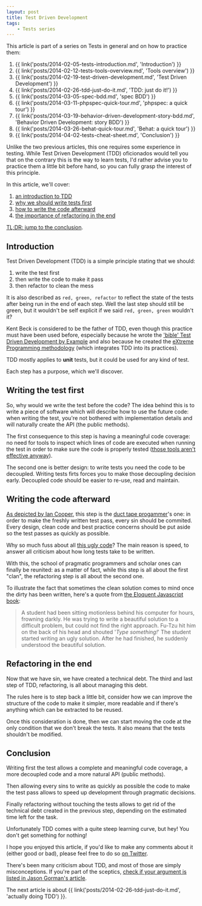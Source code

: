 ```yaml
---
layout: post
title: Test Driven Development
tags:
    - Tests series
---
```


This article is part of a series on Tests in general and on how to practice
them:

1. {{ link('posts/2014-02-05-tests-introduction.md', 'Introduction') }}
2. {{ link('posts/2014-02-12-tests-tools-overview.md', 'Tools overview') }}
3. {{ link('posts/2014-02-19-test-driven-development.md', 'Test Driven Development') }}
4. {{ link('posts/2014-02-26-tdd-just-do-it.md', 'TDD: just do it!') }}
5. {{ link('posts/2014-03-05-spec-bdd.md', 'spec BDD') }}
6. {{ link('posts/2014-03-11-phpspec-quick-tour.md', 'phpspec: a quick tour') }}
7. {{ link('posts/2014-03-19-behavior-driven-development-story-bdd.md', 'Behavior Driven Development: story BDD') }}
8. {{ link('posts/2014-03-26-behat-quick-tour.md', 'Behat: a quick tour') }}
9. {{ link('posts/2014-04-02-tests-cheat-sheet.md', 'Conclusion') }}

Unlike the two previous articles, this one requires some experience in testing.
While Test Driven Development (TDD) oficionados would tell you that on the
contrary this is the way to learn tests, I'd rather advise you to practice them
a little bit before hand, so you can fully grasp the interest of this principle.

In this article, we'll cover:

1. [an introduction to TDD](#introduction)
2. [why we should write tests first](#writing-the-test-first)
2. [how to write the code afterward](#writing-the-code-afterward)
3. [the importance of refactoring in the end](#refactoring-in-the-end)

[TL;DR: jump to the conclusion](#conclusion).

## Introduction

Test Driven Development (TDD) is a simple principle stating that we should:

1. write the test first
2. then write the code to make it pass
3. then refactor to clean the mess

It is also described as `red, green, refactor` to reflect the state of the tests
after being run in the end of each step. Well the last step should still be
green, but it wouldn't be self explicit if we said `red, green, green` wouldn't
it?

Kent Beck is considered to be the father of TDD, even though this practice must
have been used before, especially because he wrote the
['bible' Test Driven Development by Example](http://en.wikipedia.org/wiki/Test-Driven_Development_by_Example)
and also because he created the [eXtreme Programming methodology](http://en.wikipedia.org/wiki/Extreme_Programming)
(which integrates TDD into its practices).

TDD mostly applies to **unit** tests, but it could be used for any kind of test.

Each step has a purpose, which we'll discover.

## Writing the test first

So, why would we write the test before the code? The idea behind this is to
write a piece of software which will describe how to use the future code: when
writing the test, you're not bothered with implementation details and will
naturally create the API (the public methods).

The first consequence to this step is having a meaningful code coverage: no need
for tools to inspect which lines of code are executed when running the test in
order to make sure the code is properly tested
([those tools aren't effective anyway](http://codemanship.co.uk/parlezuml/blog/?postid=1202)).

The second one is better design: to write tests you need the code to be
decoupled. Writing tests firts forces you to make those decoupling decision
early. Decoupled code should be easier to re-use, read and maintain.

## Writing the code afterward

[As depicted by Ian Cooper](http://vimeo.com/68375232), this step is the
[duct tape progammer](http://www.joelonsoftware.com/items/2009/09/23.html)'s
one: in order to make the freshly written test pass, every sin should be
commited. Every design, clean code and best practice concerns should be put
aside so the test passes as quickly as possible.

Why so much fuss about all
[this ugly code](http://redotheweb.com/2013/06/04/you-should-write-ugly-code.html)?
The main reason is speed, to answer all criticism about how long tests take to
be written.

With this, the school of pragmatic programmers and scholar ones can finally be
reunited: as a matter of fact, while this step is all about the first "clan",
the refactoring step is all about the second one.

To illustrate the fact that sometimes the clean solution comes to mind once the
dirty has been written, here's a quote from [the Eloquent Javascript book](http://eloquentjavascript.net/chapter6.html):

> A student had been sitting motionless behind his computer for hours,
> frowning darkly. He was trying to write a beautiful solution to a
> difficult problem, but could not find the right approach. Fu-Tzu hit
> him on the back of his head and shouted '*Type something!*' The student
> started writing an ugly solution. After he had finished, he suddenly
> understood the beautiful solution.

## Refactoring in the end

Now that we have sin, we have created a technical debt. The third and last step
of TDD, refactoring, is all about managing this debt.

The rules here is to step back a little bit, consider how we can improve the
structure of the code to make it simpler, more readable and if there's anything
which can be extracted to be reused.

Once this consideration is done, then we can start moving the code at the only
condition that we don't break the tests. It also means that the tests shouldn't
be modified.

## Conclusion

Writing first the test allows a complete and meaningful code coverage, a more
decoupled code and a more natural API (public methods).

Then allowing every sins to write as quickly as possible the code to make the
test pass allows to speed up development through pragmatic decisions.

Finally refactoring without touching the tests allows to get rid of the
technical debt created in the previous step, depending on the estimated time
left for the task.

Unfortunately TDD comes with a quite steep learning curve, but hey! You don't
get something for nothing!

I hope you enjoyed this article, if you'd like to make any comments about it
(either good or bad), please feel free to do so [on Twitter](https://twitter.com/epiloic).

There's been many criticism about TDD, and most of those are simply
misconceptions. If you're part of the sceptics,
[check if your argument is listed in Jason Gorman's article](http://codemanship.co.uk/parlezuml/blog/?postid=1170).

The next article is about {{ link('posts/2014-02-26-tdd-just-do-it.md', 'actually doing TDD') }}.
